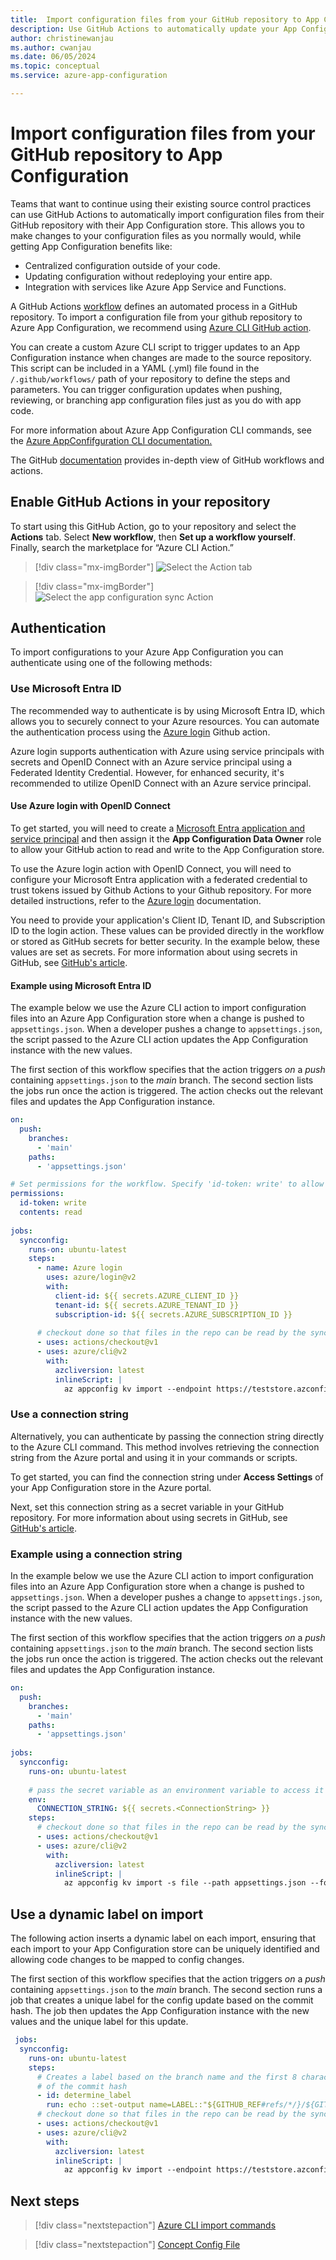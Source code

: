 ```yaml
---
title:  Import configuration files from your GitHub repository to App Configuration
description: Use GitHub Actions to automatically update your App Configuration instance when you update your configuration file in your GitHub repository
author: christinewanjau
ms.author: cwanjau
ms.date: 06/05/2024
ms.topic: conceptual
ms.service: azure-app-configuration

---
```

# Import configuration files from your GitHub repository to App Configuration

Teams that want to continue using their existing source control practices can use GitHub Actions to automatically import configuration files from their GitHub repository with their App Configuration store. This allows you to make changes to your configuration files as you normally would, while getting App Configuration benefits like:
* Centralized configuration outside of your code.
* Updating configuration without redeploying your entire app. 
* Integration with services like Azure App Service and Functions.

A GitHub Actions [workflow](https://docs.github.com/en/actions/learn-github-actions/introduction-to-github-actions#the-components-of-github-actions) defines an automated process in a GitHub repository. To import a configuration file from your github repository to Azure App Configuration, we recommend using [Azure CLI GitHub action](https://github.com/Azure/cli).

You can create a custom Azure CLI script to trigger updates to an App Configuration instance when changes are made to the source repository. This script can be included in a YAML (.yml) file found in the `/.github/workflows/` path of your repository to define the steps and parameters. You can trigger configuration updates when pushing, reviewing, or branching app configuration files just as you do with app code.

For more information about Azure App Configuration CLI commands, see the [Azure AppConfifguration CLI documentation.](/cli/azure/appconfig)

The GitHub [documentation](https://docs.github.com/actions/learn-github-actions/introduction-to-github-actions) provides in-depth view of GitHub workflows and actions. 

## Enable GitHub Actions in your repository
To start using this GitHub Action, go to your repository and select the **Actions** tab. Select **New workflow**, then **Set up a workflow yourself**. Finally, search the marketplace for “Azure CLI Action.”
> [!div class="mx-imgBorder"]
> ![Select the Action tab](media/find-github-action.png)

> [!div class="mx-imgBorder"]
> ![Select the app configuration sync Action](media/azure-cli-github-action.png)

## Authentication
To import configurations to your Azure App Configuration you can authenticate using one of the following methods:

### Use Microsoft Entra ID
The recommended way to authenticate is by using Microsoft Entra ID, which allows you to securely connect to your Azure resources. You can automate the authentication process using the [Azure login](/azure/developer/github/connect-from-azure) Github action.

Azure login supports authentication with Azure using service principals with secrets and OpenID Connect with an Azure service principal using a Federated Identity Credential. However, for enhanced security, it's recommended to utilize OpenID Connect with an Azure service principal.

#### Use Azure login with OpenID Connect
To get started, you will need to create a [Microsoft Entra application and service principal](/entra/identity-platform/howto-create-service-principal-portal) and then assign it the **App Configuration Data Owner** role to allow your GitHub action to read and write to the App Configuration store.

To use the Azure login action with OpenID Connect, you will need to configure your Microsoft Entra application with a federated credential to trust tokens issued by Github Actions to your Github repository. For more detailed instructions, refer to the [Azure login](/azure/developer/github/connect-from-azure) documentation.

You need to provide your application's Client ID, Tenant ID, and Subscription ID to the login action. These values can be provided directly in the workflow or stored as GitHub secrets for better security. In the example below, these values are set as secrets.
For more information about using secrets in GitHub, see [GitHub's article](https://docs.github.com/en/actions/reference/encrypted-secrets).

#### Example using Microsoft Entra ID
The example below we use the Azure CLI action to import configuration files into an Azure App Configuration store when a change is pushed to `appsettings.json`. When a developer pushes a change to `appsettings.json`, the script passed to the Azure CLI action updates the App Configuration instance with the new values.

The first section of this workflow specifies that the action triggers *on* a *push* containing `appsettings.json` to the *main* branch. The second section lists the jobs run once the action is triggered. The action checks out the relevant files and updates the App Configuration instance.

```yaml
on: 
  push: 
    branches: 
      - 'main' 
    paths: 
      - 'appsettings.json'

# Set permissions for the workflow. Specify 'id-token: write' to allow OIDC token generation at the workflow level.
permissions: 
  id-token: write
  contents: read
 
jobs: 
  syncconfig: 
    runs-on: ubuntu-latest 
    steps: 
      - name: Azure login
        uses: azure/login@v2
        with:
          client-id: ${{ secrets.AZURE_CLIENT_ID }}
          tenant-id: ${{ secrets.AZURE_TENANT_ID }}
          subscription-id: ${{ secrets.AZURE_SUBSCRIPTION_ID }}
       
      # checkout done so that files in the repo can be read by the sync 
      - uses: actions/checkout@v1 
      - uses: azure/cli@v2
        with: 
          azcliversion: latest
          inlineScript: |
            az appconfig kv import --endpoint https://teststore.azconfig.io --auth-mode login -s file --path appsettings.json --format json --yes
```

### Use a connection string
Alternatively, you can authenticate by passing the connection string directly to the Azure CLI command. This method involves retrieving the connection string from the Azure portal and using it in your commands or scripts.

To get started, you can find the connection string under **Access Settings** of your App Configuration store in the Azure portal.

Next, set this connection string as a secret variable in your GitHub repository. For more information about using secrets in GitHub, see [GitHub's article](https://docs.github.com/en/actions/reference/encrypted-secrets). 

### Example using a connection string
In the example below we use the Azure CLI action to import configuration files into an Azure App Configuration store when a change is pushed to `appsettings.json`. When a developer pushes a change to `appsettings.json`, the script passed to the Azure CLI action updates the App Configuration instance with the new values.

The first section of this workflow specifies that the action triggers *on* a *push* containing `appsettings.json` to the *main* branch. The second section lists the jobs run once the action is triggered. The action checks out the relevant files and updates the App Configuration instance.

```yaml
on: 
  push: 
    branches: 
      - 'main' 
    paths: 
      - 'appsettings.json'
 
jobs: 
  syncconfig: 
    runs-on: ubuntu-latest
    
    # pass the secret variable as an environment variable to access it in your CLI action.
    env:
      CONNECTION_STRING: ${{ secrets.<ConnectionString> }} 
    steps: 
      # checkout done so that files in the repo can be read by the sync 
      - uses: actions/checkout@v1 
      - uses: azure/cli@v2
        with: 
          azcliversion: latest
          inlineScript: |
            az appconfig kv import -s file --path appsettings.json --format json --connection-string $CONNECTION_STRING --yes
```

## Use a dynamic label on import
The following action inserts a dynamic label on each import, ensuring that each import to your App Configuration store can be uniquely identified and allowing code changes to be mapped to config changes.

The first section of this workflow specifies that the action triggers *on* a *push* containing `appsettings.json` to the *main* branch. The second section runs a job that creates a unique label for the config update based on the commit hash. The job then updates the App Configuration instance with the new values and the unique label for this update.

```yaml
 jobs: 
  syncconfig: 
    runs-on: ubuntu-latest 
    steps:      
      # Creates a label based on the branch name and the first 8 characters          
      # of the commit hash 
      - id: determine_label 
        run: echo ::set-output name=LABEL::"${GITHUB_REF#refs/*/}/${GITHUB_SHA:0:8}" 
      # checkout done so that files in the repo can be read by the sync 
      - uses: actions/checkout@v1 
      - uses: azure/cli@v2
        with: 
          azcliversion: latest
          inlineScript: |
            az appconfig kv import --endpoint https://teststore.azconfig.io --auth-mode login -s file --path appsettings.json --format json --label ${{ steps.determine_label.outputs.LABEL }} --yes
```
## Next steps

> [!div class="nextstepaction"]
> [Azure CLI import commands](/cli/azure/appconfig/kv#az-appconfig-kv-import)

> [!div class="nextstepaction"]
> [Concept Config File](./concept-config-file.md)
